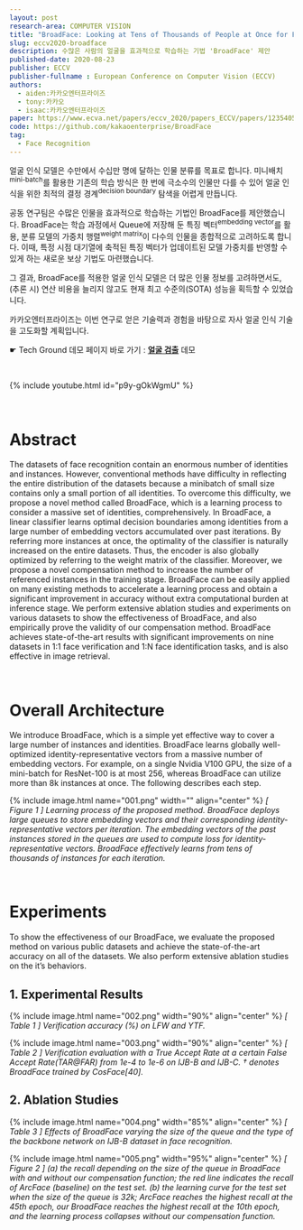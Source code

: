```yaml
---
layout: post
research-area: COMPUTER VISION
title: "BroadFace: Looking at Tens of Thousands of People at Once for Face Recognition"
slug: eccv2020-broadface
description: 수많은 사람의 얼굴을 효과적으로 학습하는 기법 'BroadFace' 제안
published-date: 2020-08-23
publisher: ECCV
publisher-fullname : European Conference on Computer Vision (ECCV)
authors:
  - aiden:카카오엔터프라이즈
  - tony:카카오
  - isaac:카카오엔터프라이즈
paper: https://www.ecva.net/papers/eccv_2020/papers_ECCV/papers/123540511.pdf
code: https://github.com/kakaoenterprise/BroadFace
tag:
  - Face Recognition
---
```


얼굴 인식 모델은 수만에서 수십만 명에 달하는 인물 분류를 목표로 합니다. 미니배치<sup>mini-batch</sup>를 활용한 기존의 학습 방식은 한 번에 극소수의 인물만 다를 수 있어 얼굴 인식을 위한 최적의 결정 경계<sup>decision boundary</sup> 탐색을 어렵게 만듭니다.

공동 연구팀은 수많은 인물을 효과적으로 학습하는 기법인 BroadFace를 제안했습니다. BroadFace는 학습 과정에서 Queue에 저장해 둔 특징 벡터<sup>embedding vector</sup>를 활용, 분류 모델의 가중치 행렬<sup>weight matrix</sup>이 다수의 인물을 종합적으로 고려하도록 합니다. 이때, 특정 시점 대기열에 축적된 특징 벡터가 업데이트된 모델 가중치를 반영할 수 있게 하는 새로운 보상 기법도 마련했습니다.

그 결과, BroadFace를 적용한 얼굴 인식 모델은 더 많은 인물 정보를 고려하면서도, (추론 시) 연산 비용을 늘리지 않고도 현재 최고 수준의(SOTA) 성능을 획득할 수 있었습니다.

카카오엔터프라이즈는 이번 연구로 얻은 기술력과 경험을 바탕으로 자사 얼굴 인식 기술을 고도화할 계획입니다.

<p class="tech-ground">☛ Tech Ground 데모 페이지 바로 가기 : <b><a href="https://labs.kakaoi.ai/facedetection">얼굴 검출</a></b> 데모</p>

<br/>

{% include youtube.html id="p9y-gOkWgmU" %}

<br/>

# Abstract

The datasets of face recognition contain an enormous number of identities and instances. However, conventional methods have difficulty in reflecting the entire distribution of the datasets because a minibatch of small size contains only a small portion of all identities. To overcome this difficulty, we propose a novel method called BroadFace, which is a learning process to consider a massive set of identities, comprehensively. In BroadFace, a linear classifier learns optimal decision boundaries among identities from a large number of embedding vectors accumulated over past iterations. By referring more instances at once, the optimality of the classifier is naturally increased on the entire datasets. Thus, the encoder is also globally optimized by referring to the weight matrix of the classifier. Moreover, we propose a novel compensation method to increase the number of referenced instances in the training stage. BroadFace can be easily applied on many existing methods to accelerate a learning process and obtain a significant improvement in accuracy without extra computational burden at inference stage. We perform extensive ablation studies and experiments on various datasets to show the effectiveness of BroadFace, and also empirically prove the validity of our compensation method. BroadFace achieves state-of-the-art results with significant improvements on nine datasets in 1:1 face verification and 1:N face identification tasks, and is also effective in image retrieval.

<br/>

# Overall Architecture

We introduce BroadFace, which is a simple yet effective way to cover a large number of instances and identities. BroadFace learns globally well-optimized identity-representative vectors from a massive number of embedding vectors. For example, on a single Nvidia V100 GPU, the size of a mini-batch for ResNet-100 is at most 256, whereas BroadFace can utilize more than 8k instances at once. The following describes each step.

{% include image.html name="001.png" width="" align="center" %}
<em>[ Figure 1 ] Learning process of the proposed method. BroadFace deploys large queues to store embedding vectors and their corresponding identity-representative vectors per iteration. The embedding vectors of the past instances stored in the queues are used to compute loss for identity-representative vectors. BroadFace effectively learns from tens of thousands of instances for each iteration.</em>

<br/>

# Experiments

To show the effectiveness of our BroadFace, we evaluate the proposed method on various public datasets and achieve the state-of-the-art accuracy on all of the datasets. We also perform extensive ablation studies on the it’s behaviors.

## 1. Experimental Results

{% include image.html name="002.png" width="90%" align="center" %}
<em class="center">[ Table 1 ] Verification accuracy (%) on LFW and YTF.</em>

{% include image.html name="003.png" width="90%" align="center" %}
<em>[ Table 2 ] Verification evaluation with a True Accept Rate at a certain False Accept Rate(TAR@FAR) from 1e-4 to 1e-6 on IJB-B and IJB-C. † denotes BroadFace trained by CosFace[40].</em>

## 2. Ablation Studies

{% include image.html name="004.png" width="85%" align="center" %}
<em>[ Table 3 ] Effects of BroadFace varying the size of the queue and the type of the backbone network on IJB-B dataset in face recognition.</em>

{% include image.html name="005.png" width="95%" align="center" %}
<em>[ Figure 2 ] (a) the recall depending on the size of the queue in BroadFace with and without our compensation function; the red line indicates the recall of ArcFace (baseline) on the test set. (b) the learning curve for the test set when the size of the queue is 32k; ArcFace reaches the highest recall at the 45th epoch, our BroadFace reaches the highest recall at the 10th epoch, and the learning process collapses without our compensation function.</em>
